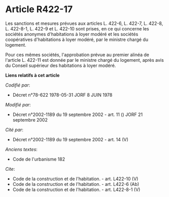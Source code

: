 # Article R422-17

Les sanctions et mesures prévues aux articles L. 422-6, L. 422-7, L. 422-8, L. 422-8-1, L. 422-9 et L. 422-10 sont prises, en
ce qui concerne les sociétés anonymes d'habitations à loyer modéré et les sociétés coopératives d'habitations à loyer modéré,
par le ministre chargé du logement. 

Pour ces mêmes sociétés, l'approbation prévue au premier alinéa de l'article L. 422-11 est donnée par le ministre chargé du
logement, après avis du Conseil supérieur des habitations à loyer modéré.

**Liens relatifs à cet article**

_Codifié par_:

  - Décret n°78-622 1978-05-31 JORF 8 JUIN 1978

_Modifié par_:

  - Décret n°2002-1189 du 19 septembre 2002 - art. 11 () JORF 21 septembre 2002

_Cité par_:

  - Décret n°2002-1189 du 19 septembre 2002 - art. 14 (V)

_Anciens textes_:

  - Code de l'urbanisme 182

_Cite_:

  - Code de la construction et de l'habitation. - art. L422-10 (V)
  - Code de la construction et de l'habitation. - art. L422-6 (Ab)
  - Code de la construction et de l'habitation. - art. L422-8-1 (V)
